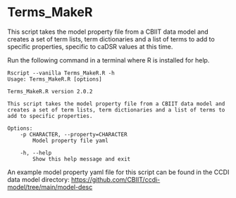 # Terms_MakeR
This script takes the model property file from a CBIIT data model and creates a set of term lists, term dictionaries and a list of terms to add to specific properties, specific to caDSR values at this time.


Run the following command in a terminal where R is installed for help.
```
Rscript --vanilla Terms_MakeR.R -h
Usage: Terms_MakeR.R [options]

Terms_MakeR.R version 2.0.2

This script takes the model property file from a CBIIT data model and creates a set of term lists, term dictionaries and a list of terms to add to specific properties.

Options:
	-p CHARACTER, --property=CHARACTER
		Model property file yaml

	-h, --help
		Show this help message and exit
```

An example model property yaml file for this script can be found in the CCDI data model directory: https://github.com/CBIIT/ccdi-model/tree/main/model-desc
